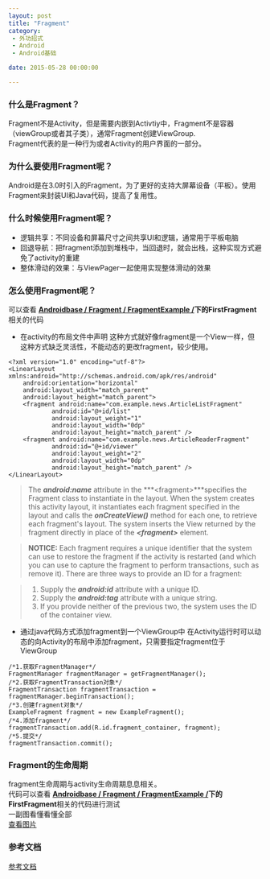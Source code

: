 ```yaml
---
layout: post
title: "Fragment"
category: 
 - 外功招式
 - Android
 - Android基础 

date: 2015-05-28 00:00:00

---
```



### 什么是Fragment？
Fragment不是Activity，但是需要内嵌到Activtiy中，Fragment不是容器（viewGroup或者其子类），通常Fragment创建ViewGroup.  
Fragment代表的是一种行为或者Activity的用户界面的一部分。  


### 为什么要使用Fragment呢？
Android是在3.0时引入的Fragment，为了更好的支持大屏幕设备（平板）。使用Fragment来封装UI和Java代码，提高了复用性。  

### 什么时候使用Fragment呢？
- 逻辑共享：不同设备和屏幕尺寸之间共享UI和逻辑，通常用于平板电脑
- 回退导航：把fragment添加到堆栈中，当回退时，就会出栈，这种实现方式避免了activity的重建
- 整体滑动的效果：与ViewPager一起使用实现整体滑动的效果

<!--more-->
### 怎么使用Fragment呢？

可以查看 **[Androidbase / Fragment / FragmentExample /](https://github.com/wangfei1991/Androidbase/tree/master/Fragment/FragmentExample)**下的**FirstFragment**相关的代码  

-  在activity的布局文件中声明
	这种方式就好像fragment是一个View一样，但这种方式缺乏灵活性，不能动态的更改fragment，较少使用。

```
<?xml version="1.0" encoding="utf-8"?>
<LinearLayout xmlns:android="http://schemas.android.com/apk/res/android"
    android:orientation="horizontal"
    android:layout_width="match_parent"
    android:layout_height="match_parent">
    <fragment android:name="com.example.news.ArticleListFragment"
            android:id="@+id/list"
            android:layout_weight="1"
            android:layout_width="0dp"
            android:layout_height="match_parent" />
    <fragment android:name="com.example.news.ArticleReaderFragment"
            android:id="@+id/viewer"
            android:layout_weight="2"
            android:layout_width="0dp"
            android:layout_height="match_parent" />
</LinearLayout>  
```

> The ***android:name*** attribute in the ***\<fragment\>***specifies the Fragment class to instantiate in the layout.
When the system creates this activity layout, it instantiates each fragment specified in the layout and calls the ***onCreateView()*** method for each one, to retrieve each fragment's layout. The system inserts the View returned by the fragment directly in place of the ***\<fragment\>*** element.  

> **NOTICE:** Each fragment requires a unique identifier that the system can use to restore the fragment if the activity is restarted (and which you can use to capture the fragment to perform transactions, such as remove it). There are three ways to provide an ID for a fragment:  

> 1. Supply the ***android:id*** attribute with a unique ID.   
> 2. Supply the ***android:tag*** attribute with a unique string.    
> 3. If you provide neither of the previous two, the system uses the ID of the container view.    


- 通过java代码方式添加fragment到一个ViewGroup中
	在Activity运行时可以动态的向Activity的布局中添加fragment，只需要指定fragment位于ViewGroup  
 ```
/*1.获取FragmentManager*/
FragmentManager fragmentManager = getFragmentManager();
/*2.获取FragmentTransaction对象*/
FragmentTransaction fragmentTransaction = fragmentManager.beginTransaction();
/*3.创建fragment对象*/
ExampleFragment fragment = new ExampleFragment();
/*4.添加fragment*/
fragmentTransaction.add(R.id.fragment_container, fragment);
/*5.提交*/
fragmentTransaction.commit();
```

### Fragment的生命周期
fragment生命周期与activity生命周期息息相关。  
代码可以查看 **[Androidbase / Fragment / FragmentExample /](https://github.com/wangfei1991/Androidbase/tree/master/Fragment/FragmentExample)**下的**FirstFragment**相关的代码进行测试  
一副图看懂看懂全部  
[查看图片](https://raw.githubusercontent.com/wangfei1991/Blog/gh-pages/img/android/android_knowledge/fragment_lifecycle.png)

### 参考文档
[参考文档](http://developer.android.com/guide/components/fragments.html#Lifecycle)
